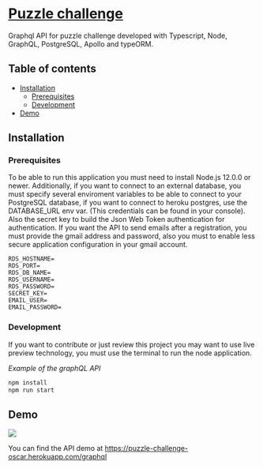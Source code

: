 # [Puzzle challenge](https://puzzle-challenge-oscar.herokuapp.com/graphql)
Graphql API for puzzle challenge developed with Typescript, Node, GraphQL, PostgreSQL, Apollo and typeORM.

## Table of contents

-   [Installation](#installation)
    -   [Prerequisites](#Prerequisites)
    -   [Development](#Development)
-   [Demo](#Demo)

## Installation


### Prerequisites

To be able to run this application you must need to install Node.js 12.0.0 or
newer. Additionally, if you want to connect to an external database, you must specify 
several enviroment variables to be able to connect to your PostgreSQL database, if you want 
to connect to heroku postgres, use the DATABASE_URL env var. (This credentials can be found in your console).
Also the secret key to build the Json Web Token authentication for authentication.
If you want the API to send emails after a registration, you must provide the gmail address and
password, also you must to enable less secure application configuration in your gmail account.

```
RDS_HOSTNAME=
RDS_PORT=
RDS_DB_NAME=
RDS_USERNAME=
RDS_PASSWORD=
SECRET_KEY=
EMAIL_USER=
EMAIL_PASSWORD=
```

### Development

If you want to contribute or just review this project you may want to use live preview
technology, you must use the terminal to run the node application.

*Example of the graphQL API*
```bash
npm install
npm run start
```

## Demo

[<img src="https://firebasestorage.googleapis.com/v0/b/cargox-4d7ef.appspot.com/o/Demo.png?alt=media&token=2ec1d4ae-20c2-454b-b001-7fa3846bcd2a"/>](https://puzzle-challenge-oscar.herokuapp.com/graphql)

You can find the API demo at https://puzzle-challenge-oscar.herokuapp.com/graphql

